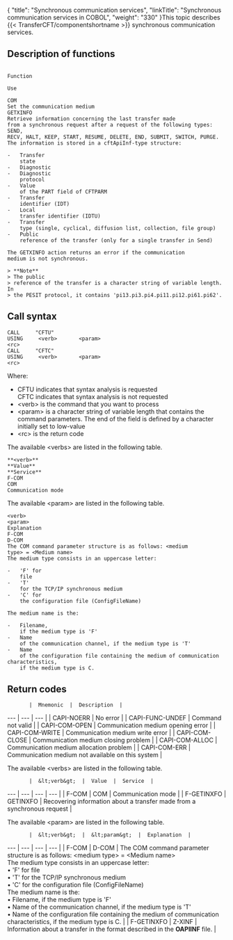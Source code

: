 {
    "title": "Synchronous  communication services",
    "linkTitle": "Synchronous communication services in COBOL",
    "weight": "330"
}This topic describes  {{< TransferCFT/componentshortname  >}} synchronous communication services.

## Description of functions

```

Function

Use

COM
Set the communication medium
GETXINFO
Retrieve information concerning the last transfer made
from a synchronous request after a request of the following types: SEND,
RECV, HALT, KEEP, START, RESUME, DELETE, END, SUBMIT, SWITCH, PURGE.
The information is stored in a cftApiInf-type structure:

-   Transfer
    state
-   Diagnostic
-   Diagnostic
    protocol
-   Value
    of the PART field of CFTPARM
-   Transfer
    identifier (IDT)
-   Local
    transfer identifier (IDTU)
-   Transfer
    type (single, cyclical, diffusion list, collection, file group)
-   Public
    reference of the transfer (only for a single transfer in Send)

The GETXINFO action returns an error if the communication
medium is not synchronous.

> **Note**
> The public
> reference of the transfer is a character string of variable length. In
> the PESIT protocol, it contains 'pi13.pi3.pi4.pi11.pi12.pi61.pi62'.

```
<span id="Call Syntax"></span>

## Call syntax

```
CALL     "CFTU"    
USING     <verb>       <param>    
<rc>
CALL     "CFTC"    
USING     <verb>       <param>    
<rc>
```

Where:

-   CFTU indicates
    that syntax analysis is requested  
    CFTC indicates that syntax analysis is not requested
-   &lt;verb> is
    the command that you want to process
-   &lt;param> is
    a character string of variable length that contains the command parameters.
    The end of the field is defined by a character initially set to low-value
-   &lt;rc> is the
    return code

The available &lt;verbs> are listed in the following table.

```
**<verb>**
**Value**
**Service**
F-COM
COM
Communication mode
```

The available &lt;param> are listed in the following table.

```
<verb>
<param>
Explanation
F-COM
D-COM
The COM command parameter structure is as follows: <medium
type> = <Medium name>
The medium type consists in an uppercase letter:

-   'F' for
    file
-   'T'
    for the TCP/IP synchronous medium
-   'C' for
    the configuration file (ConfigFileName)

The medium name is the:

-   Filename,
    if the medium type is 'F'
-   Name
    of the communication channel, if the medium type is 'T'
-   Name
    of the configuration file containing the medium of communication characteristics,
    if the medium type is C.

```

## Return codes


           |  Mnemonic  |  Description  |
 --- | --- | --- |
|  CAPI-NOERR  |  No error  |
|  CAPI-FUNC-UNDEF  |  Command not valid  |
|  CAPI-COM-OPEN  |  Communication medium opening error  |
|  CAPI-COM-WRITE  |  Communication medium write error  |
|  CAPI-COM-CLOSE  |  Communication medium closing problem  |
|  CAPI-COM-ALLOC  |  Communication medium allocation problem  |
|  CAPI-COM-ERR  |  Communication medium not available on this system  |


The available &lt;verbs> are
listed in the following table.


           |  &lt;verb&gt;  |  Value  |  Service  |
 --- | --- | --- | --- |
|  F-COM  |  COM  |  Communication mode  |
|  F-GETINXFO  |  GETINXFO  |  Recovering information about a transfer made from a synchronous request  |


The available &lt;param> are
listed in the following table.


           |  &lt;verb&gt;  |  &lt;param&gt;  |  Explanation  |
 --- | --- | --- | --- |
|  F-COM  |  D-COM  |  The COM command parameter structure is as follows: &lt;medium type&gt; = &lt;Medium name&gt;<br/>The medium type consists in an uppercase letter:<br/> • 'F' for file<br/> • 'T' for the TCP/IP synchronous medium<br/> • 'C' for the configuration file (ConfigFileName)<br/>The medium name is the:<br/> • Filename, if the medium type is 'F'<br/> • Name of the communication channel, if the medium type is 'T'<br/> • Name of the configuration file containing the medium of communication characteristics, if the medium type is C.</li>  |
|  F-GETINXFO  |  Z-XINF  |  Information about a transfer in the format described in the **OAPIINF** file.  |

